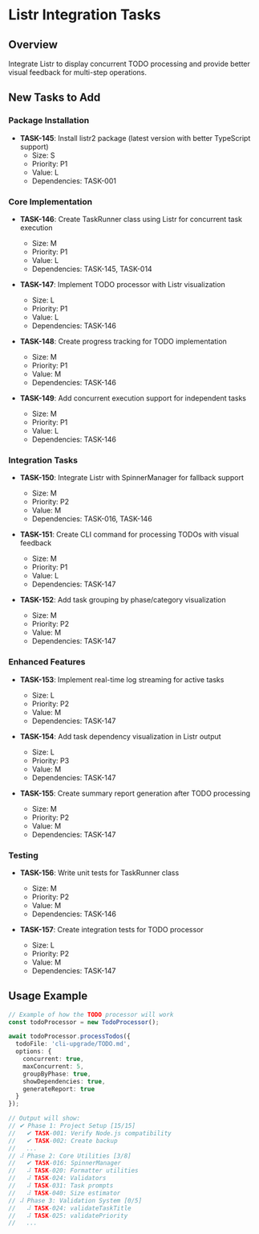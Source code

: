 # Listr Integration Tasks

## Overview
Integrate Listr to display concurrent TODO processing and provide better visual feedback for multi-step operations.

## New Tasks to Add

### Package Installation
- **TASK-145**: Install listr2 package (latest version with better TypeScript support)
  - Size: S
  - Priority: P1
  - Value: L
  - Dependencies: TASK-001

### Core Implementation
- **TASK-146**: Create TaskRunner class using Listr for concurrent task execution
  - Size: M
  - Priority: P1
  - Value: L
  - Dependencies: TASK-145, TASK-014

- **TASK-147**: Implement TODO processor with Listr visualization
  - Size: L
  - Priority: P1
  - Value: L
  - Dependencies: TASK-146

- **TASK-148**: Create progress tracking for TODO implementation
  - Size: M
  - Priority: P1
  - Value: M
  - Dependencies: TASK-146

- **TASK-149**: Add concurrent execution support for independent tasks
  - Size: M
  - Priority: P1
  - Value: L
  - Dependencies: TASK-146

### Integration Tasks
- **TASK-150**: Integrate Listr with SpinnerManager for fallback support
  - Size: M
  - Priority: P2
  - Value: M
  - Dependencies: TASK-016, TASK-146

- **TASK-151**: Create CLI command for processing TODOs with visual feedback
  - Size: M
  - Priority: P1
  - Value: L
  - Dependencies: TASK-147

- **TASK-152**: Add task grouping by phase/category visualization
  - Size: M
  - Priority: P2
  - Value: M
  - Dependencies: TASK-147

### Enhanced Features
- **TASK-153**: Implement real-time log streaming for active tasks
  - Size: L
  - Priority: P2
  - Value: M
  - Dependencies: TASK-147

- **TASK-154**: Add task dependency visualization in Listr output
  - Size: L
  - Priority: P3
  - Value: M
  - Dependencies: TASK-147

- **TASK-155**: Create summary report generation after TODO processing
  - Size: M
  - Priority: P2
  - Value: M
  - Dependencies: TASK-147

### Testing
- **TASK-156**: Write unit tests for TaskRunner class
  - Size: M
  - Priority: P2
  - Value: M
  - Dependencies: TASK-146

- **TASK-157**: Create integration tests for TODO processor
  - Size: L
  - Priority: P2
  - Value: M
  - Dependencies: TASK-147

## Usage Example

```typescript
// Example of how the TODO processor will work
const todoProcessor = new TodoProcessor();

await todoProcessor.processTodos({
  todoFile: 'cli-upgrade/TODO.md',
  options: {
    concurrent: true,
    maxConcurrent: 5,
    groupByPhase: true,
    showDependencies: true,
    generateReport: true
  }
});

// Output will show:
// ✔ Phase 1: Project Setup [15/15]
//   ✔ TASK-001: Verify Node.js compatibility
//   ✔ TASK-002: Create backup
//   ...
// ⠼ Phase 2: Core Utilities [3/8]
//   ✔ TASK-016: SpinnerManager
//   ⠼ TASK-020: Formatter utilities
//   ⠼ TASK-024: Validators
//   ⠼ TASK-031: Task prompts
//   ⠼ TASK-040: Size estimator
// ⠼ Phase 3: Validation System [0/5]
//   ⠼ TASK-024: validateTaskTitle
//   ⠼ TASK-025: validatePriority
//   ...
```